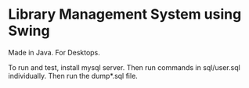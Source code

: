 # Library Management System using Swing

Made in Java. For Desktops.

To run and test, install mysql server. Then run commands in sql/user.sql individually. Then run the dump*.sql file.
